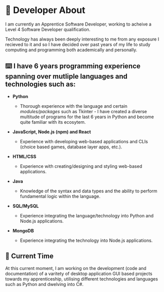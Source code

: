 <!--
**thomas-g-knowles/thomas-g-knowles** is a ✨ _special_ ✨ repository because its `README.md` (this file) appears on your GitHub profile.
-->

# :scroll: Developer About

I am currently an Apprentice Software Developer, working to acheive a Level 4 Software Developer qualification.

Technology has always been deeply interesting to me from any exposure I recieved to it and so I have decided over past years of my life to study computing and programming both academically and personally.

## :keyboard: I have 6 years programming experience spanning over mutliple languages and technologies such as:

- **Python**
  - Thorough experience with the language and certain *modules/packages* such as Tkinter - I have created a diverse multitude of programs for the last 6 years in Python and become quite familiar with its ecosytem.

- **JavaScript, Node.js (npm) and React**
  - Experience with developing web-based applications and CLIs (choice based games, database layer apps, etc.).

- **HTML/CSS**
  - Experience with creating/designing and styling web-based applications.

- **Java**
  - Knowledge of the syntax and data types and the ability to perform fundamental logic within the language.

- **SQL/MySQL**
  - Experience integrating the language/technology into Python and Node.js applications.

- **MongoDB**
  - Experience integrating the technology into Node.js applications.

## :calendar: Current Time

At this current moment, I am working on the development (code and documentation) of a varitety of desktop application GUI based projects towards my apprenticeship, utilising different technologies and languages such as Python and dwelving into C#.
